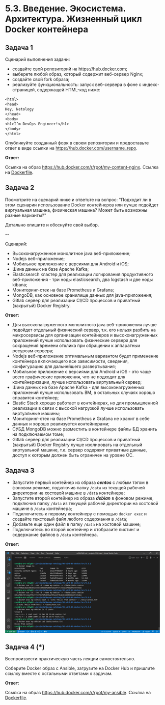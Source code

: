 
# 5.3. Введение. Экосистема. Архитектура. Жизненный цикл Docker контейнера

## Задача 1

Сценарий выполнения задачи:

- создайте свой репозиторий на https://hub.docker.com;
- выберете любой образ, который содержит веб-сервер Nginx;
- создайте свой fork образа;
- реализуйте функциональность:
запуск веб-сервера в фоне с индекс-страницей, содержащей HTML-код ниже:
```
<html>
<head>
Hey, Netology
</head>
<body>
<h1>I’m DevOps Engineer!</h1>
</body>
</html>
```
Опубликуйте созданный форк в своем репозитории и предоставьте ответ в виде ссылки на https://hub.docker.com/username_repo.

__Ответ:__

Ссылка на образ https://hub.docker.com/r/rpot/my-content-nginx. Ссылка на [Dockerfile](src/5.3.4/Dockerfile).

## Задача 2

Посмотрите на сценарий ниже и ответьте на вопрос:
"Подходит ли в этом сценарии использование Docker контейнеров или лучше подойдет виртуальная машина, физическая машина? Может быть возможны разные варианты?"

Детально опишите и обоснуйте свой выбор.

--

Сценарий:

- Высоконагруженное монолитное java веб-приложение;
- Nodejs веб-приложение;
- Мобильное приложение c версиями для Android и iOS;
- Шина данных на базе Apache Kafka;
- Elasticsearch кластер для реализации логирования продуктивного веб-приложения - три ноды elasticsearch, два logstash и две ноды kibana;
- Мониторинг-стек на базе Prometheus и Grafana;
- MongoDB, как основное хранилище данных для java-приложения;
- Gitlab сервер для реализации CI/CD процессов и приватный (закрытый) Docker Registry.

__Ответ:__

- Для высоконагруженного монолитного java веб-приложения лучше подойдет отдельный физический сервер, т.к. его нельзя разбить на микросервисы для организации контейнеров и высоконагруженных приложений лучше использовать физические сервера для сокращения времени отклика при обращении к аппаратныи ресурсам сервера;
- Nodejs веб-приложение оптимальным вариантом будет применение контейнера включающего все зависимости, сведения, конфигурацию для дальнейшего развертывания;
- Мобильное приложение c версиями для Android и iOS - это чаще всего графические приложения, что не подходит для контейнеризации, лучше использовать виртуальный сервер;
- Шина данных на базе Apache Kafka - для высоконагруженных приложений лучше использовать ВМ, в остальных случаях хорошо справится контейнер;
- Elastic Stack хорошо работает в контейнерах, но для промышленной реализации в связи с высокой нагрузкой лучше использовать виртуальные машины;
- Мониторинг-стек на базе Prometheus и Grafana не хранит в себе данных и хорошо реализуется контейнерами;
- СУБД MongoDB можно разместить в контейнере файлы БД хранить на подключаемом томе;
- Gitlab сервер для реализации CI/CD процессов и приватный (закрытый) Docker Registry лучше изолировать на отдельный виртуальной машине, т.к. сервер содержит приватные данные, доступ к которым должен быть ограничен на уровне ОС.

## Задача 3

- Запустите первый контейнер из образа ***centos*** c любым тэгом в фоновом режиме, подключив папку ```/data``` из текущей рабочей директории на хостовой машине в ```/data``` контейнера;
- Запустите второй контейнер из образа ***debian*** в фоновом режиме, подключив папку ```/data``` из текущей рабочей директории на хостовой машине в ```/data``` контейнера;
- Подключитесь к первому контейнеру с помощью ```docker exec``` и создайте текстовый файл любого содержания в ```/data```;
- Добавьте еще один файл в папку ```/data``` на хостовой машине;
- Подключитесь во второй контейнер и отобразите листинг и содержание файлов в ```/data``` контейнера.

__Ответ:__

![Рисунок30](img/30.png)

## Задача 4 (*)

Воспроизвести практическую часть лекции самостоятельно.

Соберите Docker образ с Ansible, загрузите на Docker Hub и пришлите ссылку вместе с остальными ответами к задачам.

__Ответ:__

Ссылка на образ https://hub.docker.com/r/rpot/my-ansible. Ссылка на [Dockerfile](src/5.3.4/Dockerfile).